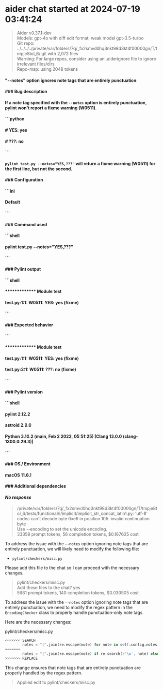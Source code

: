 
# aider chat started at 2024-07-19 03:41:24

> Aider v0.37.1-dev  
> Models: gpt-4o with diff edit format, weak model gpt-3.5-turbo  
> Git repo: ../../../../private/var/folders/7q/_fx2smvd0hq3nkt98d3kt4f00000gn/T/tmpje8tol_6/.git with 2,072 files  
> Warning: For large repos, consider using an .aiderignore file to ignore irrelevant files/dirs.  
> Repo-map: using 2048 tokens  

#### "--notes" option ignores note tags that are entirely punctuation  
#### ### Bug description  
####   
#### If a note tag specified with the `--notes` option is entirely punctuation, pylint won't report a fixme warning (W0511).  
####   
#### ```python  
#### # YES: yes  
#### # ???: no  
#### ```  
####   
#### `pylint test.py --notes="YES,???"` will return a fixme warning (W0511) for the first line, but not the second.  
####   
#### ### Configuration  
####   
#### ```ini  
#### Default  
#### ```  
####   
####   
#### ### Command used  
####   
#### ```shell  
#### pylint test.py --notes="YES,???"  
#### ```  
####   
####   
#### ### Pylint output  
####   
#### ```shell  
#### ************* Module test  
#### test.py:1:1: W0511: YES: yes (fixme)  
#### ```  
####   
####   
#### ### Expected behavior  
####   
#### ```  
#### ************* Module test  
#### test.py:1:1: W0511: YES: yes (fixme)  
#### test.py:2:1: W0511: ???: no (fixme)  
#### ```  
####   
#### ### Pylint version  
####   
#### ```shell  
#### pylint 2.12.2  
#### astroid 2.9.0  
#### Python 3.10.2 (main, Feb  2 2022, 05:51:25) [Clang 13.0.0 (clang-1300.0.29.3)]  
#### ```  
####   
####   
#### ### OS / Environment  
####   
#### macOS 11.6.1  
####   
#### ### Additional dependencies  
####   
#### _No response_  
> /private/var/folders/7q/_fx2smvd0hq3nkt98d3kt4f00000gn/T/tmpje8tol_6/tests/functional/i/implicit/implicit_str_concat_latin1.py: 'utf-8' codec can't decode byte 0xe9 in position 105: invalid continuation byte  
> Use --encoding to set the unicode encoding.  
> 33359 prompt tokens, 56 completion tokens, $0.167635 cost  

To address the issue with the `--notes` option ignoring note tags that are entirely punctuation, we will likely need to modify the following file:

- `pylint/checkers/misc.py`

Please add this file to the chat so I can proceed with the necessary changes.

> pylint/checkers/misc.py  
> Add these files to the chat? yes  
> 5681 prompt tokens, 140 completion tokens, $0.030505 cost  

To address the issue with the `--notes` option ignoring note tags that are entirely punctuation, we need to modify the regex pattern in the `EncodingChecker` class to properly handle punctuation-only note tags.

Here are the necessary changes:

pylint/checkers/misc.py
```python
<<<<<<< SEARCH
        notes = "|".join(re.escape(note) for note in self.config.notes)
=======
        notes = "|".join(re.escape(note) if re.search(r'\w', note) else re.escape(note) + r'\b' for note in self.config.notes)
>>>>>>> REPLACE
```

This change ensures that note tags that are entirely punctuation are properly handled by the regex pattern.

> Applied edit to pylint/checkers/misc.py  
